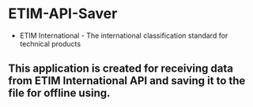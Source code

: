 # ETIM-API-Saver
* ETIM International - The international classification standard for technical products
## This application is created for receiving data from ETIM International API and saving it to the file for offline using. 
